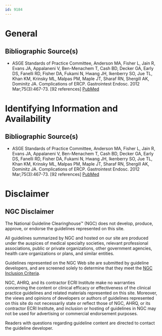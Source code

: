 ```yaml
---
id: 9184
---
```


# General

## Bibliographic Source(s)

- ASGE Standards of Practice Committee, Anderson MA, Fisher L, Jain R, Evans JA, Appalaneni V, Ben-Menachem T, Cash BD, Decker GA, Early DS, Fanelli RD, Fisher DA, Fukami N, Hwang JH, Ikenberry SO, Jue TL, Khan KM, Krinsky ML, Malpas PM, Maple JT, Sharaf RN, Shergill AK, Dominitz JA. Complications of ERCP. Gastrointest Endosc. 2012 Mar;75(3):467-73. [92 references] [ PubMed ](http://www.ncbi.nlm.nih.gov/entrez/query.fcgi?cmd=Retrieve&db=pubmed&dopt=Abstract&list_uids=22341094)

# Identifying Information and Availability

## Bibliographic Source(s)

- ASGE Standards of Practice Committee, Anderson MA, Fisher L, Jain R, Evans JA, Appalaneni V, Ben-Menachem T, Cash BD, Decker GA, Early DS, Fanelli RD, Fisher DA, Fukami N, Hwang JH, Ikenberry SO, Jue TL, Khan KM, Krinsky ML, Malpas PM, Maple JT, Sharaf RN, Shergill AK, Dominitz JA. Complications of ERCP. Gastrointest Endosc. 2012 Mar;75(3):467-73. [92 references] [ PubMed ](http://www.ncbi.nlm.nih.gov/entrez/query.fcgi?cmd=Retrieve&db=pubmed&dopt=Abstract&list_uids=22341094)

# Disclaimer

## NGC Disclaimer

The National Guideline Clearinghouse™ (NGC) does not develop, produce, approve, or endorse the guidelines represented on this site.

All guidelines summarized by NGC and hosted on our site are produced under the auspices of medical specialty societies, relevant professional associations, public or private organizations, other government agencies, health care organizations or plans, and similar entities.

Guidelines represented on the NGC Web site are submitted by guideline developers, and are screened solely to determine that they meet the [NGC Inclusion Criteria](/help-and-about/summaries/inclusion-criteria).

NGC, AHRQ, and its contractor ECRI Institute make no warranties concerning the content or clinical efficacy or effectiveness of the clinical practice guidelines and related materials represented on this site. Moreover, the views and opinions of developers or authors of guidelines represented on this site do not necessarily state or reflect those of NGC, AHRQ, or its contractor ECRI Institute, and inclusion or hosting of guidelines in NGC may not be used for advertising or commercial endorsement purposes.

Readers with questions regarding guideline content are directed to contact the guideline developer.

